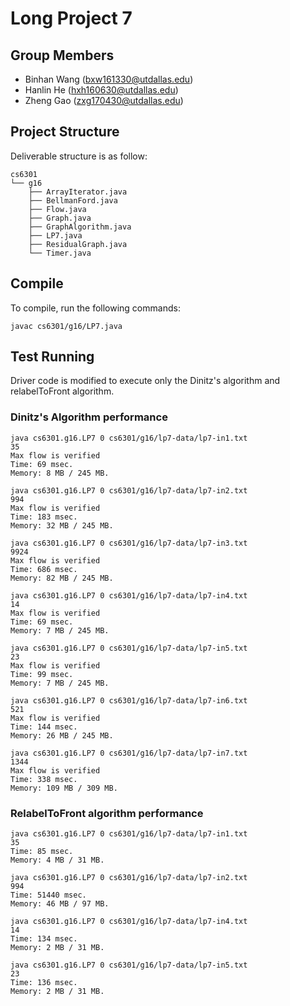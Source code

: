 Long Project 7
==============

Group Members
-------------

- Binhan Wang (bxw161330@utdallas.edu)
- Hanlin He (hxh160630@utdallas.edu)
- Zheng Gao (zxg170430@utdallas.edu)

Project Structure
-----------------

Deliverable structure is as follow:

    cs6301
    └── g16
        ├── ArrayIterator.java
        ├── BellmanFord.java
        ├── Flow.java
        ├── Graph.java
        ├── GraphAlgorithm.java
        ├── LP7.java
        ├── ResidualGraph.java
        └── Timer.java

Compile
-------

To compile, run the following commands:

    javac cs6301/g16/LP7.java

Test Running
------------

Driver code is modified to execute only the Dinitz's algorithm and
relabelToFront algorithm.

### Dinitz's Algorithm performance

    java cs6301.g16.LP7 0 cs6301/g16/lp7-data/lp7-in1.txt
    35
    Max flow is verified
    Time: 69 msec.
    Memory: 8 MB / 245 MB.

    java cs6301.g16.LP7 0 cs6301/g16/lp7-data/lp7-in2.txt
    994
    Max flow is verified
    Time: 183 msec.
    Memory: 32 MB / 245 MB.

    java cs6301.g16.LP7 0 cs6301/g16/lp7-data/lp7-in3.txt
    9924
    Max flow is verified
    Time: 686 msec.
    Memory: 82 MB / 245 MB.

    java cs6301.g16.LP7 0 cs6301/g16/lp7-data/lp7-in4.txt
    14
    Max flow is verified
    Time: 69 msec.
    Memory: 7 MB / 245 MB.

    java cs6301.g16.LP7 0 cs6301/g16/lp7-data/lp7-in5.txt
    23
    Max flow is verified
    Time: 99 msec.
    Memory: 7 MB / 245 MB.

    java cs6301.g16.LP7 0 cs6301/g16/lp7-data/lp7-in6.txt
    521
    Max flow is verified
    Time: 144 msec.
    Memory: 26 MB / 245 MB.

    java cs6301.g16.LP7 0 cs6301/g16/lp7-data/lp7-in7.txt
    1344
    Max flow is verified
    Time: 338 msec.
    Memory: 109 MB / 309 MB.

### RelabelToFront algorithm performance

    java cs6301.g16.LP7 0 cs6301/g16/lp7-data/lp7-in1.txt
    35
    Time: 85 msec.
    Memory: 4 MB / 31 MB.

    java cs6301.g16.LP7 0 cs6301/g16/lp7-data/lp7-in2.txt
    994
    Time: 51440 msec.
    Memory: 46 MB / 97 MB.

    java cs6301.g16.LP7 0 cs6301/g16/lp7-data/lp7-in4.txt
    14
    Time: 134 msec.
    Memory: 2 MB / 31 MB.

    java cs6301.g16.LP7 0 cs6301/g16/lp7-data/lp7-in5.txt
    23
    Time: 136 msec.
    Memory: 2 MB / 31 MB.
